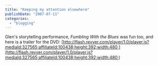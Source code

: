 ```yaml
---
title: "Keeping my attention elsewhere"
publishDate: "2007-07-11"
categories: 
  - "blogging"
---
```


Glen's storytelling performance, _Fumbling With the Blues_ was fun too, and here is a trailer for the DVD: [http://flash.revver.com/player/1.0/player.js?mediaId:327565;affiliateId:100438;height:392;width:480;](http://flash.revver.com/player/1.0/player.js?mediaId:327565;affiliateId:100438;height:392;width:480;)
